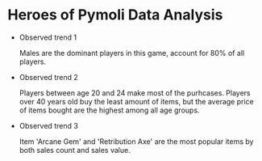# Heroes of Pymoli Data Analysis
* Observed trend 1

  Males are the dominant players in this game, account for 80% of all players.
  
  

* Observed trend 2

  Players between age 20 and 24 make most of the purhcases.  Players over 40 years old buy the least amount of items, but the average price of items bought are the highest among all age groups.
  
  

* Observed trend 3

  Item 'Arcane Gem' and 'Retribution Axe' are the most popular items by both sales count and sales value.
  
